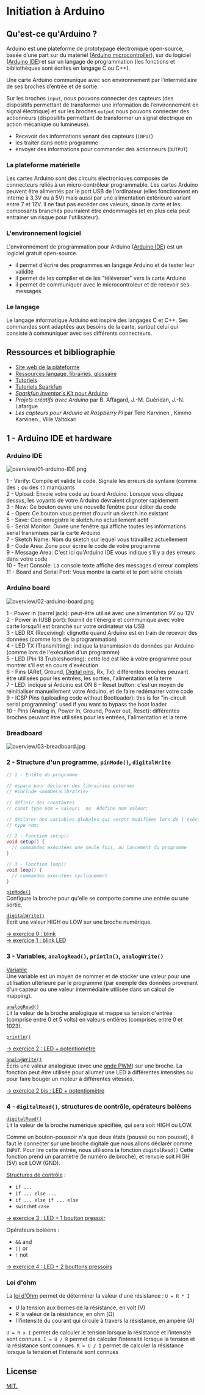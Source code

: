 # Initiation à Arduino

## Qu'est-ce qu'Arduino ?

Arduino est une plateforme de prototypage électronique open-source, basée d’une part sur du matériel ([Arduino microcontroller](http://www.arduino.com)), sur du logiciel ([Arduino IDE](http://arduino.cc/en/Main/Software)) et sur un langage de programmation (les fonctions et bibliothèques sont écrites en langage C ou C++). 

Une carte Arduino communique avec son environnement par l’intermédiaire de ses broches d’entrée et de sortie. 

Sur les broches `input`, nous pouvons connecter des capteurs (des dispositifs permettant de transformer une information de l’environnement en signal électrique) et sur les broches `output` nous pouvons connecter des actionneurs (dispositifs permettant de transformer un signal électrique en action mécanique ou lumineuse).

- Recevoir des informations venant des capteurs (`INPUT`)
- les traiter dans notre programme 
- envoyer des informations pour commander des actionneurs (`OUTPUT`)

### La plateforme matérielle
Les cartes Arduino sont des circuits électroniques composés de connecteurs reliés à un micro-contrôleur programmable. Les cartes Arduino peuvent être alimentés par le port USB de l'ordinateur (elles fonctionnent en interne à 3,3V ou à 5V) mais aussi par une alimentation extérieure variant entre 7 et 12V. Il ne faut pas excéder ces valeurs, sinon la carte et les composants branchés pourraient être endommagés (et en plus cela peut entrainer un risque pour l'utilisateur). 

### L'environnement logiciel
L'environnement de programmation pour Arduino ([Arduino IDE](http://arduino.cc/en/Main/Software)) est un logiciel gratuit open-source.
- il permet d'écrire des programmes en langage Arduino et de tester leur validité
- il permet de les compiler et de les "téléverser" vers la carte Arduino
- il permet de communiquer avec le microcontroleur et de recevoir ses messages

### Le langage
Le langage informatique Arduino est inspiré des langages C et C++. Ses commandes sont adaptées aux besoins de la carte, surtout celui qui consiste à communiquer avec ses différents connecteurs.

## Ressources et bibliographie 
- [Site web de la plateforme](https://www.arduino.cc/)
- [Ressources langage, librairies, glossaire](https://www.arduino.cc/reference/en/#page-title)  
- [Tutoriels](https://www.arduino.cc/en/Tutorial/HomePage)
- [Tutoriels Sparkfun](https://learn.sparkfun.com/)
- [*Sparkfun Inventor's Kit* pour Arduino](https://learn.sparkfun.com/tutorials/sparkfun-inventors-kit-experiment-guide---v40)
- *Projets créatifs avec Arduino* par B. Affagard, J.-M. Guéridan, J.-N. Lafargue
- *Les capteurs pour Arduino et Raspberry Pi* par Tero Karvinen , Kimmo Karvinen , Ville Valtokari


## 1 - Arduino IDE et hardware

### Arduino IDE

![overview/01-arduino-IDE.png](overview/01-arduino-IDE.png)

1 - Verify: Compile et valide le code. Signale les erreurs de syntaxe (comme des `;` ou des `()` manquants  
2 - Upload: Envoie votre code au board Arduino. Lorsque vous cliquez dessus, les voyants de votre Arduino devraient clignoter rapidement  
3 - New: Ce bouton ouvre une nouvelle fenêtre pour éditer du code  
4 - Open: Ce bouton vous permet d’ouvrir un sketch.ino existant  
5 - Save: Ceci enregistre le sketch.ino actuellement actif  
6 - Serial Monitor: Ouvre une fenêtre qui affiche toutes les informations serial transmises par la carte Arduino  
7 - Sketch Name: Nom du sketch sur lequel vous travaillez actuellement  
8 - Code Area: Zone pour écrire le code de votre programme  
9 - Message Area: C'est ici qu'Arduino IDE vous indique s'il y a des erreurs dans votre code  
10 - Text Console: La console texte affiche des messages d'erreur complets  
11 - Board and Serial Port: Vous montre la carte et le port série choisis

### Arduino board

![overview/02-arduino-board.png](overview/02-arduino-board.png)

1 - Power in (barrel jack): peut-être utilisé avec une alimentation 9V ou 12V  
2 - Power in (USB port): fournit de l'énergie et communique avec votre carte lorsqu'il est branché sur votre ordinateur via USB  
3 - LED RX (Receiving): clignotte quand Arduino est en train de recevoir des données (comme lors de la programmation)  
4 - LED TX (Transmitting): indique la transmission de données par Arduino (comme lors de l'exécution d'un programme)  
5 - LED (Pin 13 Trubleshooting): cette led est liée à votre programme pour montrer s'il est en cours d'exécution  
6 - Pins (ARef, Ground, [Digital pins](https://www.arduino.cc/en/Tutorial/DigitalPins), Rx, Tx): différentes broches peuvant être utilisées pour les entrées, les sorties, l'alimentation et la terre  
7 - LED: indique si Arduino est ON
8 - Reset button: c'est un moyen de réinitialiser manuellement votre Arduino, et de faire redémarrer votre code  
9 - ICSP Pins (uploading code without Bootloader): this is for "in-circuit serial programming" used if you want to bypass the boot loader  
10 - Pins (Analog in, Power In, Ground, Power out, Reset):  différentes broches peuvant être utilisées pour les entrées, l'alimentation et la terre

### Breadboard
![overview/03-breadboard.jpg](overview/03-breadboard.jpg)


### 2 - Structure d'un programme, `pinMode()`, `digitalWrite`

```java
// 1 - Entête du programme 

// espace pour déclarer des librairies externes
// #include <nomDeLaLibrairie>

// définir des constantes 
// const type nom = valeur;  ou  #define nom valeur;

// déclarer des variables globales qui seront modifiées lors de l'éxécution du programme
// type nom;

// 2 - Fonction setup()
void setup() {
  // commandes exécutées une seule fois, au lancement du programme 
}

// 3 - Fonction loop()
void loop() {
  // commandes exécutées cycliquement 
}
```

[`pinMode()`](https://www.arduino.cc/reference/en/language/functions/digital-io/pinmode/)  
Configure la broche pour qu'elle se comporte comme une entrée ou une sortie.

[`digitalWrite()`](https://www.arduino.cc/reference/en/language/functions/digital-io/digitalwrite/)  
Écrit une valeur HIGH ou LOW sur une broche numérique.

[→ exercice 0 : blink](/2-Arduino/ex00_blink)  
[→ exercice 1 : blink LED](/2-Arduino/ex01_blink_LED)


### 3 - Variables, `analogRead()`, `println()`, `analogWrite()`

[Variable](https://www.arduino.cc/en/Reference/VariableDeclaration)  
Une variable est un moyen de nommer et de stocker une valeur pour une utilisation ultérieure par le programme (par exemple des données provenant d'un capteur ou une valeur intermédiaire utilisée dans un calcul de mapping).

[`analogRead()`](https://www.arduino.cc/en/Reference/AnalogRead?setlang=en)  
Lit la valeur de la broche analogique et mappe sa tension d'entrée (comprise entre 0 et 5 volts) en valeurs entières (comprises entre 0 et 1023).

[`println()`](https://www.arduino.cc/en/Serial/Println)

[→ exercice 2 : LED + potentiomètre](/2-Arduino/ex02_LED_potentiometer)

[`analogWrite()`](https://www.arduino.cc/reference/en/language/functions/analog-io/analogwrite/)  
Écris une valeur analogique (avec une [onde PWM](https://www.arduino.cc/en/Tutorial/PWM)) sur une broche. La fonction peut être utilisée pour allumer une LED à différentes intensités ou pour faire bouger un moteur à différentes vitesses.  

[→ exercice 2 bis : LED + potentiomètre](/2-Arduino/ex02_LED_potentiometer_dimmer)


### 4 - `digitalRead()`, structures de contrôle, opérateurs boléens

[`digitalRead()`](https://www.arduino.cc/reference/en/language/functions/digital-io/digitalread/)  
Lit la valeur de la broche numérique spécifiée, qui sera soit HIGH ou LOW.

Comme un bouton-poussoir n'a que deux états (poussé ou non poussé), il faut le connecter sur une broche digitale que nous allons déclarér comme `INPUT`.
Pour lire cette entrée, nous utilisons la fonction `digitalRead()` Cette fonction prend un paramètre (le numéro de broche), et renvoie soit HIGH (5V) soit LOW (GND).

[Structures de contrôle](https://www.arduino.cc/reference/en/#structure) :
- `if ...`
- `if ... else ...`
- `if ... else if ... else`
- `switch`et `case` 

[→ exercice 3 : LED + 1 boutton pressoir](/2-Arduino/ex03_pushbutton_LED)

Opérateurs boléens :
- `&&`  and
- `||`  or 
- `!`  not

[→ exercice 4 : LED + 2 bouttons pressoirs](/2-Arduino/ex04_pushbuttons_LED)

### Loi d'ohm
La [loi d'Ohm](https://fr.wikipedia.org/wiki/Loi_d%27Ohm) permet de déterminer la valeur d'une résistance :
`U = R * I`

- U la tension aux bornes de la résistance, en volt (V)
- R la valeur de la résistance, en ohm (Ω)
- I l’intensité du courant qui circule à travers la résistance, en ampère (A)

`U = R x I` permet de calculer le tension lorsque la résistance et l’intensité sont connues.
`I = U / R` permet de calculer l’intensité lorsque la tension et la résistance sont connues.
`R = U / I` permet de calculer la résistance lorsque la tension et l’intensité sont connues

## License

[MIT.](https://tldrlegal.com/license/mit-license)
